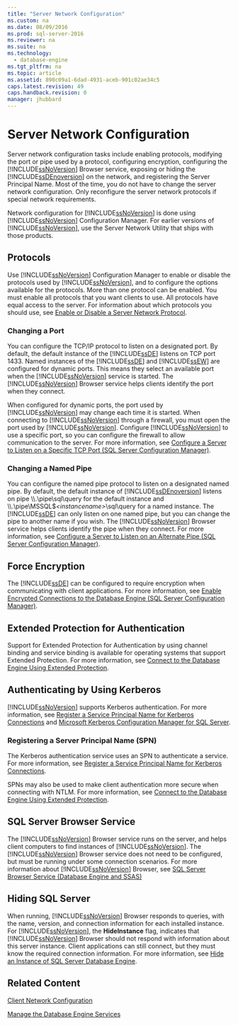 ```yaml
---
title: "Server Network Configuration"
ms.custom: na
ms.date: 08/09/2016
ms.prod: sql-server-2016
ms.reviewer: na
ms.suite: na
ms.technology: 
  - database-engine
ms.tgt_pltfrm: na
ms.topic: article
ms.assetid: 890c09a1-6dad-4931-aceb-901c02ae34c5
caps.latest.revision: 49
caps.handback.revision: 0
manager: jhubbard
---
```

# Server Network Configuration
Server network configuration tasks include enabling protocols, modifying the port or pipe used by a protocol, configuring encryption, configuring the [!INCLUDE[ssNoVersion](../../Topics/TopicNameContainA/tokens/ssNoVersion_md.md)] Browser service, exposing or hiding the [!INCLUDE[ssDEnoversion](../../Topics/TopicNameContainA/tokens/ssDEnoversion_md.md)] on the network, and registering the Server Principal Name. Most of the time, you do not have to change the server network configuration. Only reconfigure the server network protocols if special network requirements.  
  
 Network configuration for [!INCLUDE[ssNoVersion](../../Topics/TopicNameContainA/tokens/ssNoVersion_md.md)] is done using [!INCLUDE[ssNoVersion](../../Topics/TopicNameContainA/tokens/ssNoVersion_md.md)] Configuration Manager. For earlier versions of [!INCLUDE[ssNoVersion](../../Topics/TopicNameContainA/tokens/ssNoVersion_md.md)], use the Server Network Utility that ships with those products.  
  
## Protocols  
 Use [!INCLUDE[ssNoVersion](../../Topics/TopicNameContainA/tokens/ssNoVersion_md.md)] Configuration Manager to enable or disable the protocols used by [!INCLUDE[ssNoVersion](../../Topics/TopicNameContainA/tokens/ssNoVersion_md.md)], and to configure the options available for the protocols. More than one protocol can be enabled. You must enable all protocols that you want clients to use. All protocols have equal access to the server. For information about which protocols you should use, see [Enable or Disable a Server Network Protocol](../../Topics/TopicNameContainA/Enable-or-Disable-a-Server-Network-Protocol.md).  
  
### Changing a Port  
 You can configure the TCP/IP protocol to listen on a designated port. By default, the default instance of the [!INCLUDE[ssDE](../../Topics/TopicNameContainA/tokens/ssDE_md.md)] listens on TCP port 1433. Named instances of the [!INCLUDE[ssDE](../../Topics/TopicNameContainA/tokens/ssDE_md.md)] and [!INCLUDE[ssEW](../../Topics/TopicNameContainA/tokens/ssEW_md.md)] are configured for dynamic ports. This means they select an available port when the [!INCLUDE[ssNoVersion](../../Topics/TopicNameContainA/tokens/ssNoVersion_md.md)] service is started. The [!INCLUDE[ssNoVersion](../../Topics/TopicNameContainA/tokens/ssNoVersion_md.md)] Browser service helps clients identify the port when they connect.  
  
 When configured for dynamic ports, the port used by [!INCLUDE[ssNoVersion](../../Topics/TopicNameContainA/tokens/ssNoVersion_md.md)] may change each time it is started. When connecting to [!INCLUDE[ssNoVersion](../../Topics/TopicNameContainA/tokens/ssNoVersion_md.md)] through a firewall, you must open the port used by [!INCLUDE[ssNoVersion](../../Topics/TopicNameContainA/tokens/ssNoVersion_md.md)]. Configure [!INCLUDE[ssNoVersion](../../Topics/TopicNameContainA/tokens/ssNoVersion_md.md)] to use a specific port, so you can configure the firewall to allow communication to the server. For more information, see [Configure a Server to Listen on a Specific TCP Port (SQL Server Configuration Manager)](../../Topics/TopicNameContainA/Configure-a-Server-to-Listen-on-a-Specific-TCP-Port--SQL-Server-Configuration-Manager-.md).  
  
### Changing a Named Pipe  
 You can configure the named pipe protocol to listen on a designated named pipe. By default, the default instance of [!INCLUDE[ssDEnoversion](../../Topics/TopicNameContainA/tokens/ssDEnoversion_md.md)] listens on pipe \\\\.\pipe\sql\query for the default instance and \\\\.\pipe\MSSQL$*<instancename\>*\sql\query for a named instance. The [!INCLUDE[ssDE](../../Topics/TopicNameContainA/tokens/ssDE_md.md)] can only listen on one named pipe, but you can change the pipe to another name if you wish. The [!INCLUDE[ssNoVersion](../../Topics/TopicNameContainA/tokens/ssNoVersion_md.md)] Browser service helps clients identify the pipe when they connect. For more information, see [Configure a Server to Listen on an Alternate Pipe (SQL Server Configuration Manager)](../../Topics/TopicNameContainA/Configure-a-Server-to-Listen-on-an-Alternate-Pipe--SQL-Server-Configuration-Manager-.md).  
  
## Force Encryption  
 The [!INCLUDE[ssDE](../../Topics/TopicNameContainA/tokens/ssDE_md.md)] can be configured to require encryption when communicating with client applications. For more information, see [Enable Encrypted Connections to the Database Engine (SQL Server Configuration Manager)](../../Topics/TopicNameNotContainA/Enable-Encrypted-Connections-to-the-Database-Engine--SQL-Server-Configuration-Manager-.md).  
  
## Extended Protection for Authentication  
 Support for Extended Protection for Authentication by using channel binding and service binding is available for operating systems that support Extended Protection. For more information, see [Connect to the Database Engine Using Extended Protection](../../Topics/TopicNameNotContainA/Connect-to-the-Database-Engine-Using-Extended-Protection.md).  
  
## Authenticating by Using Kerberos  
 [!INCLUDE[ssNoVersion](../../Topics/TopicNameContainA/tokens/ssNoVersion_md.md)] supports Kerberos authentication. For more information, see [Register a Service Principal Name for Kerberos Connections](../../Topics/TopicNameContainA/Register-a-Service-Principal-Name-for-Kerberos-Connections.md) and [Microsoft Kerberos Configuration Manager for SQL Server](http://www.microsoft.com/download/details.aspx?id=39046).  
  
### Registering a Server Principal Name (SPN)  
 The Kerberos authentication service uses an SPN to authenticate a service. For more information, see [Register a Service Principal Name for Kerberos Connections](../../Topics/TopicNameContainA/Register-a-Service-Principal-Name-for-Kerberos-Connections.md).  
  
 SPNs may also be used to make client authentication more secure when connecting with NTLM. For more information, see [Connect to the Database Engine Using Extended Protection](../../Topics/TopicNameNotContainA/Connect-to-the-Database-Engine-Using-Extended-Protection.md).  
  
## SQL Server Browser Service  
 The [!INCLUDE[ssNoVersion](../../Topics/TopicNameContainA/tokens/ssNoVersion_md.md)] Browser service runs on the server, and helps client computers to find instances of [!INCLUDE[ssNoVersion](../../Topics/TopicNameContainA/tokens/ssNoVersion_md.md)]. The [!INCLUDE[ssNoVersion](../../Topics/TopicNameContainA/tokens/ssNoVersion_md.md)] Browser service does not need to be configured, but must be running under some connection scenarios. For more information about [!INCLUDE[ssNoVersion](../../Topics/TopicNameContainA/tokens/ssNoVersion_md.md)] Browser, see [SQL Server Browser Service (Database Engine and SSAS)](../../Topics/TopicNameNotContainA/SQL-Server-Browser-Service--Database-Engine-and-SSAS-.md)  
  
## Hiding SQL Server  
 When running, [!INCLUDE[ssNoVersion](../../Topics/TopicNameContainA/tokens/ssNoVersion_md.md)] Browser responds to queries, with the name, version, and connection information for each installed instance. For [!INCLUDE[ssNoVersion](../../Topics/TopicNameContainA/tokens/ssNoVersion_md.md)], the **HideInstance** flag, indicates that [!INCLUDE[ssNoVersion](../../Topics/TopicNameContainA/tokens/ssNoVersion_md.md)] Browser should not respond with information about this server instance. Client applications can still connect, but they must know the required connection information. For more information, see [Hide an Instance of SQL Server Database Engine](../../Topics/TopicNameNotContainA/Hide-an-Instance-of-SQL-Server-Database-Engine.md).  
  
## Related Content  
 [Client Network Configuration](../../Topics/TopicNameNotContainA/Client-Network-Configuration.md)  
  
 [Manage the Database Engine Services](../../Topics/TopicNameNotContainA/Manage-the-Database-Engine-Services.md)